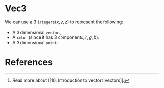 # Vec3

We can use a 3 `integers`($x, y, z$) to represent the following:

- A 3 dimensional `vector`.[^1]
- A `color` (since it has 3 components, $r, g, b$).
- A 3 dimensional `point`.

# References

[^1]: Read more about [[10. Introduction to vectors|vectors]].